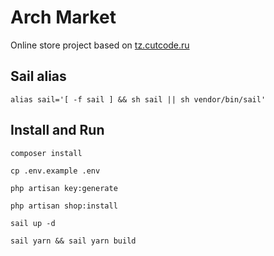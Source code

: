 # Arch Market
Online store project based on <a href="https://tz.cutcode.ru">tz.cutcode.ru</a>

## Sail alias
`alias sail='[ -f sail ] && sh sail || sh vendor/bin/sail'`

## Install and Run
`composer install`

`cp .env.example .env`

`php artisan key:generate`

`php artisan shop:install`

`sail up -d`

`sail yarn && sail yarn build`
